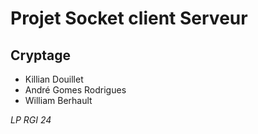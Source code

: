 # Projet Socket client Serveur
## Cryptage
- Killian Douillet
- André Gomes Rodrigues
- William Berhault

*LP RGI 24*
